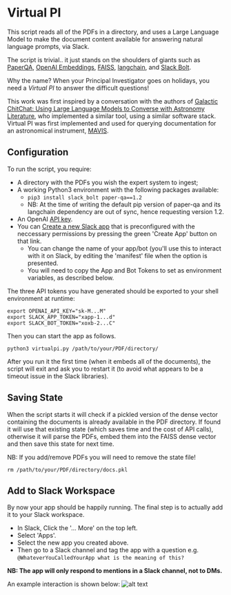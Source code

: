 # Virtual PI

This script reads all of the PDFs in a directory, and uses a Large Language Model to make the document content available for answering natural language prompts, via Slack.

The script is trivial.. it just stands on the shoulders of giants such as [PaperQA](https://github.com/whitead/paper-qa/), [OpenAI Embeddings](https://platform.openai.com/docs/guides/embeddings), [FAISS](https://github.com/facebookresearch/faiss), [langchain](https://github.com/hwchase17/langchain), and [Slack Bolt](https://slack.dev/bolt-python/concepts).

Why the name? When your Principal Investigator goes on holidays, you need a *Virtual PI* to answer the difficult questions!

This work was first inspired by a conversation with the authors of [Galactic ChitChat: Using Large Language Models to Converse with Astronomy Literature](https://arxiv.org/abs/2304.05406), who implemented a similar tool, using a similar software stack. Virtual PI was first implemented and used for querying documentation for an astronomical instrument, [MAVIS](https://mavis-ao.org/).

## Configuration

To run the script, you require:
  * A directory with the PDFs you wish the expert system to ingest;
  * A working Python3 environment with the following packages available:
    * `pip3 install slack_bolt paper-qa==1.2`
    * NB: At the time of writing the default pip version of paper-qa and its langchain dependency are out of sync, hence requesting version 1.2.
  * An OpenAI [API key](https://help.openai.com/en/articles/4936850-where-do-i-find-my-secret-api-key).
  * You can [Create a new Slack app](https://api.slack.com/tutorials/tracks/responding-to-app-mentions) that is preconfigured with the neccessary permissions by pressing the green 'Create App' button on that link.
    * You can change the name of your app/bot (you'll use this to interact with it on Slack, by editing the 'manifest' file when the option is presented.
    * You will need to copy the App and Bot Tokens to set as environment variables, as described below.

The three API tokens you have generated should be exported to your shell environment at runtime:

```
export OPENAI_API_KEY="sk-M...M"
export SLACK_APP_TOKEN="xapp-1...d"
export SLACK_BOT_TOKEN="xoxb-2...C"
```

Then you can start the app as follows.

`python3 virtualpi.py /path/to/your/PDF/directory/`

After you run it the first time (when it embeds all of the documents), the script will exit and ask you to restart it (to avoid what appears to be a timeout issue in the Slack libraries).

## Saving State

When the script starts it will check if a pickled version of the dense vector containing the documents is already available in the PDF directory. If found it will use that existing state (which saves time and the cost of API calls), otherwise it will parse the PDFs, embed them into the FAISS dense vector and then save this state for next time.

NB: If you add/remove PDFs you will need to remove the state file!

`rm /path/to/your/PDF/directory/docs.pkl`

## Add to Slack Workspace

By now your app should be happily running. The final step is to actually add it to your Slack workspace.

  * In Slack, Click the '... More' on the top left.
  * Select 'Apps'.
  * Select the new app you created above.
  * Then go to a Slack channel and tag the app with a question e.g. `@WhateverYouCalledYourApp what is the meaning of this?`

**NB: The app will only respond to mentions in a Slack channel, not to DMs.**

An example interaction is shown below:
![alt text](images/MAVIS-IMBH.png "Example Slack interaction")
